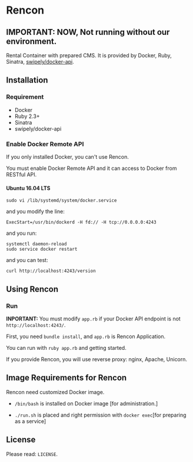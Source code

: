 Rencon
======================
## **IMPORTANT:** NOW, Not running without our environment.
Rental Container with prepared CMS.
It is provided by Docker, Ruby, Sinatra, [swipely/docker-api](https://github.com/swipely/docker-api).

Installation
------
### Requirement
+ Docker
+ Ruby 2.3+
+ Sinatra
+ swipely/docker-api

### Enable Docker Remote API
If you only installed Docker, you can't use Rencon.

You must enable Docker Remote API and it can access to Docker from RESTful API.

#### Ubuntu 16.04 LTS
    sudo vi /lib/systemd/system/docker.service
and you modify the line:

    ExecStart=/usr/bin/dockerd -H fd:// -H tcp://0.0.0.0:4243
and you run:

    systemctl daemon-reload
    sudo service docker restart
and you can test:

    curl http://localhost:4243/version


Using Rencon
-------------
### Run
**INPORTANT:** You must modify `app.rb` if your Docker API endpoint is not `http://localhost:4243/`.


First, you need `bundle install`, and `app.rb` is Rencon Application.

You can run with `ruby app.rb` and getting started.

If you provide Rencon, you will use reverse proxy: nginx, Apache, Unicorn.

Image Requirements for Rencon
------------------------------
Rencon need customized Docker image.

+ `/bin/bash` is installed on Docker image [for administration.]


+ `./run.sh` is placed and right permission with `docker exec`[for preparing as a service]

License
--------
Please read: `LICENSE`.

